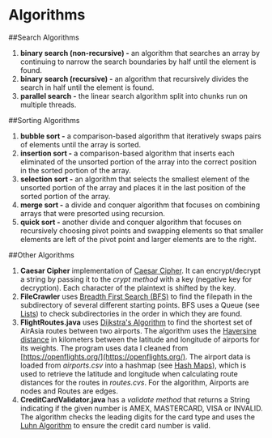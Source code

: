 # Algorithms

##Search Algorithms
1. **binary search (non-recursive) -** an algorithm that searches an array by continuing to narrow the search boundaries by half until the element is found.
1. **binary search (recursive) -** an algorithm that recursively divides the search in half until the element is found.
1. **parallel search -** the linear search algorithm split into chunks run on multiple threads.

##Sorting Algorithms
1. **bubble sort -** a comparison-based algorithm that iteratively swaps pairs of elements until the array is sorted.
1. **insertion sort -** a comparison-based algorithm that inserts each eliminated of the unsorted portion of the array into the correct position in the sorted portion of the array.
1. **selection sort -** an algorithm that selects the smallest element of the unsorted portion of the array and places it in the last position of the sorted portion of the array.
1. **merge sort -** a divide and conquer algorithm that focuses on combining arrays that were presorted using recursion.
1. **quick sort -** another divide and conquer algorithm that focuses on recursively choosing pivot points and swapping elements so that smaller elements are left of the pivot point and larger elements are to the right.

##Other Algorithms
1. **Caesar Cipher** implementation of [Caesar Cipher](https://en.wikipedia.org/wiki/Caesar_cipher). It can encrypt/decrypt a string by passing it to the *crypt method* with a key (negative key for decryption). Each character of the plaintext is shifted by the key.
1. **FileCrawler** uses [Breadth First Search (BFS)](https://en.wikipedia.org/wiki/Breadth-first_search) to find the filepath in the subdirectory of several different starting points. BFS uses a Queue (see [Lists](https://github.com/kevgraham/java_algorithms#lists)) to check subdirectories in the order in which they are found.
1. **FlightRoutes.java** uses [Dijkstra's Algorithm](https://en.wikipedia.org/wiki/Dijkstra%27s_algorithm) to find the shortest set of AirAsia routes between two airports. The algorithm uses the [Haversine distance](https://en.wikipedia.org/wiki/Haversine_formula) in kilometers between the latitude and longitude of airports for its weights. The program uses data I cleaned from [https://openflights.org/](https://openflights.org/). The airport data is loaded from *airports.csv* into a hashmap (see [Hash Maps](https://github.com/kevgraham/java_algorithms#hash-maps)), which is used to retrieve the latitude and longitude when calculating route distances for the routes in *routes.cvs*. For the algorithm, Airports are nodes and Routes are edges.
1. **CreditCardValidator.java** has a *validate method* that returns a String indicating if the given number is AMEX, MASTERCARD, VISA or INVALID. The algorithm checks the leading digits for the card type and uses the [Luhn Algorithm](https://en.wikipedia.org/wiki/Luhn_algorithm) to ensure the credit card number is valid.
